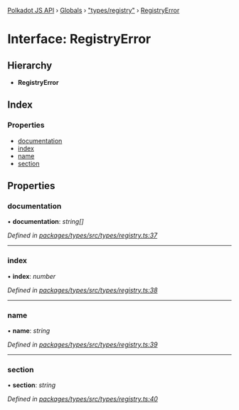 [Polkadot JS API](../README.md) › [Globals](../globals.md) › ["types/registry"](../modules/_types_registry_.md) › [RegistryError](_types_registry_.registryerror.md)

# Interface: RegistryError

## Hierarchy

* **RegistryError**

## Index

### Properties

* [documentation](_types_registry_.registryerror.md#documentation)
* [index](_types_registry_.registryerror.md#index)
* [name](_types_registry_.registryerror.md#name)
* [section](_types_registry_.registryerror.md#section)

## Properties

###  documentation

• **documentation**: *string[]*

*Defined in [packages/types/src/types/registry.ts:37](https://github.com/polkadot-js/api/blob/427f821430/packages/types/src/types/registry.ts#L37)*

___

###  index

• **index**: *number*

*Defined in [packages/types/src/types/registry.ts:38](https://github.com/polkadot-js/api/blob/427f821430/packages/types/src/types/registry.ts#L38)*

___

###  name

• **name**: *string*

*Defined in [packages/types/src/types/registry.ts:39](https://github.com/polkadot-js/api/blob/427f821430/packages/types/src/types/registry.ts#L39)*

___

###  section

• **section**: *string*

*Defined in [packages/types/src/types/registry.ts:40](https://github.com/polkadot-js/api/blob/427f821430/packages/types/src/types/registry.ts#L40)*
